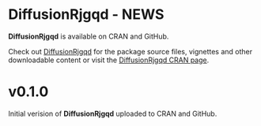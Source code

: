 
# DiffusionRjgqd - NEWS
__DiffusionRjgqd__ is available on CRAN and GitHub.

Check out [DiffusionRjgqd](https://github.com/eta21/DiffusionRjgqd) for the package source files, vignettes and other downloadable content or visit the [DiffusionRjgqd CRAN page](https://cran.r-project.org/web/packages/DiffusionRjgqd/index.html).

# v0.1.0
Initial verision of __DiffusionRjgqd__ uploaded to CRAN and GitHub.



